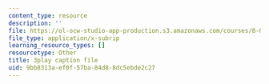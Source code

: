 ```yaml
---
content_type: resource
description: ''
file: https://ol-ocw-studio-app-production.s3.amazonaws.com/courses/8-01sc-classical-mechanics-fall-2016/9bb8313aef0f57ba84d88dc5ebde2c27_i2_731Gi9bg.vtt
file_type: application/x-subrip
learning_resource_types: []
resourcetype: Other
title: 3play caption file
uid: 9bb8313a-ef0f-57ba-84d8-8dc5ebde2c27
---
```

